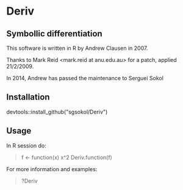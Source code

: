Deriv
=====

Symbollic differentiation
-------------------------
This software is written in R by Andrew Clausen <clausen at econ.upenn.edu> in 2007.

Thanks to Mark Reid <mark.reid at anu.edu.au> for a patch, applied 21/2/2009.

In 2014, Andrew has passed the maintenance to Serguei Sokol <sokol at insa-toulouse.fr>

Installation
------------
devtools::install_github("sgsokol/Deriv")

Usage
-----
In R session do:
> f <- function(x) x^2
> Deriv.function(f)

For more information and examples:
> ?Deriv
